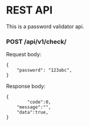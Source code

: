 # REST API
This is a password validator api.

### POST /api/v1/check/
Request body:

	{
		"password": "123abc",
	}

Response body:

	{
    		"code":0,
		"message":"",
		"data":true,
	}




